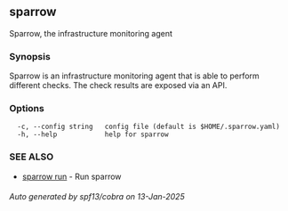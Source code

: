 ## sparrow

Sparrow, the infrastructure monitoring agent

### Synopsis

Sparrow is an infrastructure monitoring agent that is able to perform different checks.
The check results are exposed via an API.

### Options

```
  -c, --config string   config file (default is $HOME/.sparrow.yaml)
  -h, --help            help for sparrow
```

### SEE ALSO

* [sparrow run](sparrow_run.md)	 - Run sparrow

###### Auto generated by spf13/cobra on 13-Jan-2025
